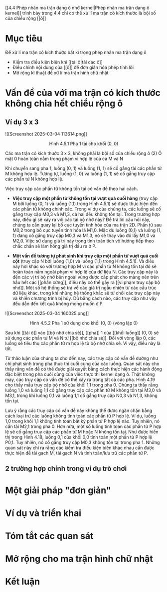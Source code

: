 [[4.4 Phép nhân ma trận dạng ô nhớ kernel|Phép nhân ma trận dạng ô kernel]] trình bày trong 4.4 chỉ có thể xử lí ma trận có kích thước là bội số của chiều rộng [[ô]] 
# Mục tiêu
Để xử lí ma trận có kích thước bất kì trong phép nhân ma trận dạng ô
- Kiểm tra điều kiện biên khi [[tải ô|tải các ô]]
- Điều chỉnh nội dung của [[ô]] để đơn giản hóa phép tính lõi
- Mở rộng kĩ thuật để xử lí ma trận hình chữ nhật

# Vấn đề của với ma trận có kích thước không chia hết chiều rộng ô 
## Ví dụ 3 x 3


![[Screenshot 2025-03-04 113614.png]]
<p style="text-align:center;">Hình 4.5.1 Pha 1 tải cho khối (0, 0)</p>

Các ma trận có kích thước 3 x 3, không phải là bội số của chiều rộng ô (2)
Ô mặt 0 hoàn toàn nằm trong phạm vi hợp lệ của cả M và N

Khi chuyển sang pha 1, luồng (0, 1) và luồng (1, 1) sẽ cố gắng tải các phần tử M không hợp lệ. Tương tự, luồng (1, 0) và luồng (1, 1) sẽ cố gắng truy cập các phần tử N không hợp lệ.

Việc truy cập các phần tử không tồn tại có vấn đề theo hai cách. 
- **Việc truy cập một phần tử không tồn tại vượt quá cuối hàng** (truy cập M bởi luồng (0, 1) và luồng (1,1) trong Hình 4.5.1) sẽ được thực hiện đến các phần tử không chính xác. Trong ví dụ của chúng ta, các luồng sẽ cố gắng truy cập M0,3 và M1,3, cả hai đều không tồn tại. Trong trường hợp này, điều gì sẽ xảy ra với các tải bộ nhớ này? Để trả lời câu hỏi này, chúng ta cần quay lại bố cục tuyến tính hóa của ma trận 2D. Phần tử sau M0,2 trong bố cục tuyến tính hóa là M1,0. Mặc dù luồng (0,1) và luồng (1, 1) đang cố gắng truy cập M0,3 và M1,3, nó sẽ thay vào đó lấy M1,0 và M2,0. Việc sử dụng giá trị này trong tính toán tích vô hướng tiếp theo chắc chắn sẽ làm hỏng giá trị đầu ra ở P. 

- **Một vấn đề tương tự phát sinh khi truy cập một phần tử vượt quá cuối cột** (truy cập N bởi luồng (1,0) và luồng (1,1) trong Hình 4.5.1). Và điều này hơi khác so với trường hợp M vì các phần tử N không tồn tại đó sẽ hoàn toàn nằm ngoài phạm vi hợp lệ của dữ liệu N. Các truy cập này là đến các vị trí bộ nhớ bên ngoài vùng được cấp phát cho mảng nên trên hầu hết các [[phần cứng]], điều này có thể gây ra [[vi phạm truy cập bộ nhớ]]. Một số hệ thống sẽ trả về các giá trị ngẫu nhiên từ các cấu trúc dữ liệu khác, trong khi những hệ thống khác sẽ từ chối các truy cập này và khiến chương trình bị hủy. Dù bằng cách nào, các truy cập như vậy đều dẫn đến kết quả không mong muốn ở P.


![[Screenshot 2025-03-04 160025.png]]
<p style="text-align:center;">Hình 4.5.2 Pha 1 sử dụng cho khối (0, 0) (vòng lặp 0)</p>
Sau khi [[tải ô]] vào [[bộ nhớ chia sẻ]], [[pha]] 1 của [[khối luồng]] (0, 0) sẽ sử dụng các phần tử M và N từ [[bộ nhớ chia sẻ]]. Đối với vòng lặp 0, các luồng sẽ tiêu thụ các phần tử m hợp lệ từ bộ nhớ chia sẻ. Vì vậy, điều này là tốt.



Từ thảo luận của chúng ta cho đến nay, các truy cập có vấn đề dường như chỉ phát sinh trong pha thực thi cuối cùng của các luồng. Quan sát này cho thấy rằng vấn đề có thể được giải quyết bằng cách thực hiện các hành động đặc biệt trong pha cuối cùng của việc thực thi kernel dạng ô. Thật không may, các truy cập có vấn đề có thể xảy ra trong tất cả các pha. Hình 4.19 cho thấy mẫu truy cập bộ nhớ của khối 1,1 trong pha 0. Chúng ta thấy rằng luồng 1,0 và luồng 1,1 cố gắng truy cập các phần tử M không tồn tại M3,0 và M3,1, trong khi luồng 0,1 và luồng 1,1 cố gắng truy cập N0,3 và N1,3, không tồn tại.

Lưu ý rằng các truy cập có vấn đề này không thể được ngăn chặn bằng cách loại trừ các luồng không tính toán các phần tử P hợp lệ. Ví dụ, luồng 1,0 trong khối 1,1 không tính toán bất kỳ phần tử P hợp lệ nào. Tuy nhiên, nó cần tải M2,1 trong pha 0. Hơn nữa, một số luồng tính toán các phần tử P hợp lệ sẽ cố gắng truy cập các phần tử M hoặc N không tồn tại. Như được hiển thị trong Hình 4.18, luồng 0,1 của khối 0,0 tính toán một phần tử P hợp lệ P0,1. Tuy nhiên, nó cố gắng truy cập M0,3 không tồn tại trong pha 1. Những quan sát này chỉ ra rằng các kiểm tra điều kiện biên khác nhau cần được thực hiện để tải gạch M, tải gạch N và tính toán/lưu trữ các phần tử P.
## 2 trường hợp chính trong ví dụ trò chơi
# Một giải pháp "đơn giản"

# Ví dụ và triển khai

# Tóm tắt các quan sát

# Mở rộng cho ma trận hình chữ nhật

# Kết luận